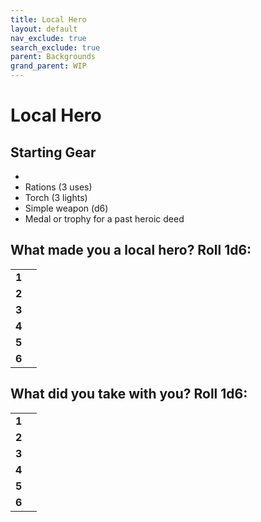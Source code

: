 ```yaml
---
title: Local Hero
layout: default
nav_exclude: true
search_exclude: true
parent: Backgrounds
grand_parent: WIP
---
```


# Local Hero

> 

## Starting Gear

- 
- Rations (3 uses)
- Torch (3 lights)
- Simple weapon (d6)
- Medal or trophy for a past heroic deed

## What made you a local hero? Roll 1d6:

|       |     |
| ----- | --- |
| **1** |     |
| **2** |     |
| **3** |     |
| **4** |     |
| **5** |     |
| **6** |     |

## What did you take with you? Roll 1d6:

|       |     |
| ----- | --- |
| **1** |     |
| **2** |     |
| **3** |     |
| **4** |     |
| **5** |     |
| **6** |     |

